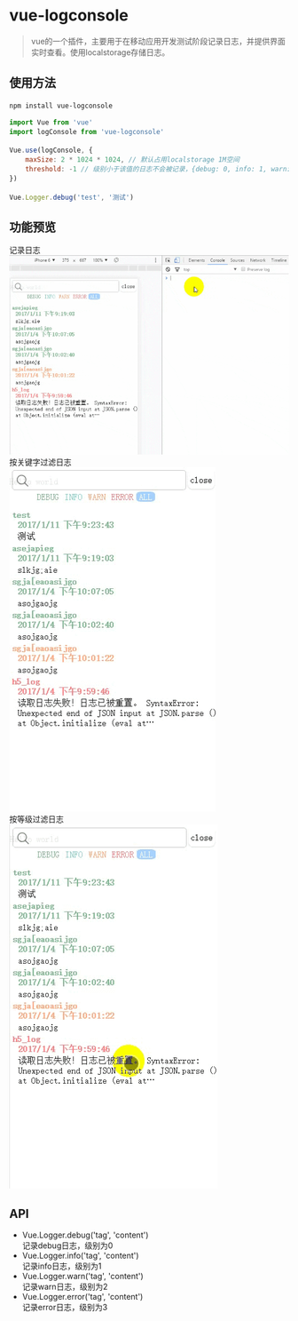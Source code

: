 # vue-logconsole

> vue的一个插件，主要用于在移动应用开发测试阶段记录日志，并提供界面实时查看。使用localstorage存储日志。

## 使用方法
`npm install vue-logconsole`

```js
import Vue from 'vue'
import logConsole from 'vue-logconsole'

Vue.use(logConsole, {
    maxSize: 2 * 1024 * 1024, // 默认占用localstorage 1M空间
    threshold: -1 // 级别小于该值的日志不会被记录，{debug: 0, info: 1, warn: 2, error: 3}。生产环境不记录日志可设置值为999
})

Vue.Logger.debug('test', '测试')
```

## 功能预览
记录日志  
![](https://raw.githubusercontent.com/hughfenghen/vue-logconsole/master/static/logger.debug.gif)  
按关键字过滤日志  
![](https://raw.githubusercontent.com/hughfenghen/vue-logconsole/master/static/filter.gif)  
按等级过滤日志  
![](https://raw.githubusercontent.com/hughfenghen/vue-logconsole/master/static/click_lev.gif)  

## API  
* Vue.Logger.debug('tag', 'content')  
    记录debug日志，级别为0
* Vue.Logger.info('tag', 'content')  
    记录info日志，级别为1
* Vue.Logger.warn('tag', 'content')  
    记录warn日志，级别为2
* Vue.Logger.error('tag', 'content')  
    记录error日志，级别为3
